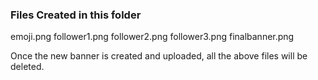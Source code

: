 ### Files Created in this folder
emoji.png
follower1.png
follower2.png
follower3.png
finalbanner.png

Once the new banner is created and uploaded, all the above files will be deleted.
